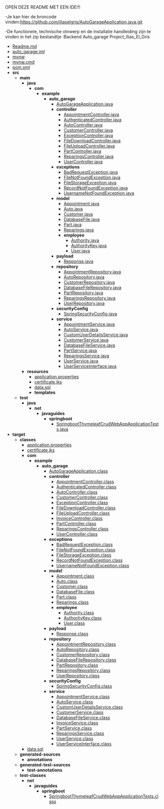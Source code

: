   OPEN DEZE README MET EEN IDE!!! 

-Je kan hier de broncode vinden:https://github.com/iliaselgris/AutoGarageApplication.java.git

-De functionele, technische otnwerp en de installatie handleiding zijn te vinden in het zip bestandtje :Backend Auto_garage Project_Ilias_El_Gris 
  
  
   - [Readme.md](Readme.md)
   - [auto\_garage.iml](auto_garage.iml)
   - [mvnw](mvnw)
   - [mvnw.cmd](mvnw.cmd)
   - [pom.xml](pom.xml)
   - __src__
     - __main__
       - __java__
         - __com__
           - __example__
             - __auto\_garage__
               - [AutoGarageApplication.java](src/main/java/com/example/auto_garage/AutoGarageApplication.java)
               - __controller__
                 - [AppointmentController.java](src/main/java/com/example/auto_garage/controller/AppointmentController.java)
                 - [AuthenticatedController.java](src/main/java/com/example/auto_garage/controller/AuthenticatedController.java)
                 - [AutoController.java](src/main/java/com/example/auto_garage/controller/AutoController.java)
                 - [CustomerController.java](src/main/java/com/example/auto_garage/controller/CustomerController.java)
                 - [ExceptionController.java](src/main/java/com/example/auto_garage/controller/ExceptionController.java)
                 - [FileDownloadController.java](src/main/java/com/example/auto_garage/controller/FileDownloadController.java)
                 - [FileUploadController.java](src/main/java/com/example/auto_garage/controller/FileUploadController.java)
                 - [PartController.java](src/main/java/com/example/auto_garage/controller/PartController.java)
                 - [ReparingsController.java](src/main/java/com/example/auto_garage/controller/ReparingsController.java)
                 - [UserController.java](src/main/java/com/example/auto_garage/controller/UserController.java)
               - __exceptions__
                 - [BadRequestException.java](src/main/java/com/example/auto_garage/exceptions/BadRequestException.java)
                 - [FileNotFoundException.java](src/main/java/com/example/auto_garage/exceptions/FileNotFoundException.java)
                 - [FileStorageException.java](src/main/java/com/example/auto_garage/exceptions/FileStorageException.java)
                 - [RecordNotFoundException.java](src/main/java/com/example/auto_garage/exceptions/RecordNotFoundException.java)
                 - [UsernameNotFoundException.java](src/main/java/com/example/auto_garage/exceptions/UsernameNotFoundException.java)
               - __model__
                 - [Appointment.java](src/main/java/com/example/auto_garage/model/Appointment.java)
                 - [Auto.java](src/main/java/com/example/auto_garage/model/Auto.java)
                 - [Customer.java](src/main/java/com/example/auto_garage/model/Customer.java)
                 - [DatabaseFile.java](src/main/java/com/example/auto_garage/model/DatabaseFile.java)
                 - [Part.java](src/main/java/com/example/auto_garage/model/Part.java)
                 - [Reparings.java](src/main/java/com/example/auto_garage/model/Reparings.java)
                 - __employee__
                   - [Authority.java](src/main/java/com/example/auto_garage/model/employee/Authority.java)
                   - [AuthorityKey.java](src/main/java/com/example/auto_garage/model/employee/AuthorityKey.java)
                   - [User.java](src/main/java/com/example/auto_garage/model/employee/User.java)
               - __payload__
                 - [Response.java](src/main/java/com/example/auto_garage/payload/Response.java)
               - __repository__
                 - [AppointmentRepository.java](src/main/java/com/example/auto_garage/repository/AppointmentRepository.java)
                 - [AutoRepository.java](src/main/java/com/example/auto_garage/repository/AutoRepository.java)
                 - [CustomerRepository.java](src/main/java/com/example/auto_garage/repository/CustomerRepository.java)
                 - [DatabaseFileRepository.java](src/main/java/com/example/auto_garage/repository/DatabaseFileRepository.java)
                 - [PartRepository.java](src/main/java/com/example/auto_garage/repository/PartRepository.java)
                 - [ReparingsRepository.java](src/main/java/com/example/auto_garage/repository/ReparingsRepository.java)
                 - [UserRepository.java](src/main/java/com/example/auto_garage/repository/UserRepository.java)
               - __securityConfig__
                 - [SpringSecurityConfig.java](src/main/java/com/example/auto_garage/securityConfig/SpringSecurityConfig.java)
               - __service__
                 - [AppointmentService.java](src/main/java/com/example/auto_garage/service/AppointmentService.java)
                 - [AutoService.java](src/main/java/com/example/auto_garage/service/AutoService.java)
                 - [CustomUserDetailsService.java](src/main/java/com/example/auto_garage/service/CustomUserDetailsService.java)
                 - [CustomerService.java](src/main/java/com/example/auto_garage/service/CustomerService.java)
                 - [DatabaseFileService.java](src/main/java/com/example/auto_garage/service/DatabaseFileService.java)
                 - [PartService.java](src/main/java/com/example/auto_garage/service/PartService.java)
                 - [ReparingsService.java](src/main/java/com/example/auto_garage/service/ReparingsService.java)
                 - [UserService.java](src/main/java/com/example/auto_garage/service/UserService.java)
                 - [UserServiceInterface.java](src/main/java/com/example/auto_garage/service/UserServiceInterface.java)
       - __resources__
         - [application.properties](src/main/resources/application.properties)
         - [certificate.jks](src/main/resources/certificate.jks)
         - [data.sql](src/main/resources/data.sql)
         - __templates__
     - __test__
       - __java__
         - __net__
           - __javaguides__
             - __springboot__
               - [SpringbootThymeleafCrudWebAppApplicationTests.java](src/test/java/net/javaguides/springboot/SpringbootThymeleafCrudWebAppApplicationTests.java)
   - __target__
     - __classes__
       - [application.properties](target/classes/application.properties)
       - [certificate.jks](target/classes/certificate.jks)
       - __com__
         - __example__
           - __auto\_garage__
             - [AutoGarageApplication.class](target/classes/com/example/auto_garage/AutoGarageApplication.class)
             - __controller__
               - [AppointmentController.class](target/classes/com/example/auto_garage/controller/AppointmentController.class)
               - [AuthenticatedController.class](target/classes/com/example/auto_garage/controller/AuthenticatedController.class)
               - [AutoController.class](target/classes/com/example/auto_garage/controller/AutoController.class)
               - [CustomerController.class](target/classes/com/example/auto_garage/controller/CustomerController.class)
               - [ExceptionController.class](target/classes/com/example/auto_garage/controller/ExceptionController.class)
               - [FileDownloadController.class](target/classes/com/example/auto_garage/controller/FileDownloadController.class)
               - [FileUploadController.class](target/classes/com/example/auto_garage/controller/FileUploadController.class)
               - [InvoiceController.class](target/classes/com/example/auto_garage/controller/InvoiceController.class)
               - [PartController.class](target/classes/com/example/auto_garage/controller/PartController.class)
               - [ReparingsController.class](target/classes/com/example/auto_garage/controller/ReparingsController.class)
               - [UserController.class](target/classes/com/example/auto_garage/controller/UserController.class)
             - __exceptions__
               - [BadRequestException.class](target/classes/com/example/auto_garage/exceptions/BadRequestException.class)
               - [FileNotFoundException.class](target/classes/com/example/auto_garage/exceptions/FileNotFoundException.class)
               - [FileStorageException.class](target/classes/com/example/auto_garage/exceptions/FileStorageException.class)
               - [RecordNotFoundException.class](target/classes/com/example/auto_garage/exceptions/RecordNotFoundException.class)
               - [UsernameNotFoundException.class](target/classes/com/example/auto_garage/exceptions/UsernameNotFoundException.class)
             - __model__
               - [Appointment.class](target/classes/com/example/auto_garage/model/Appointment.class)
               - [Auto.class](target/classes/com/example/auto_garage/model/Auto.class)
               - [Customer.class](target/classes/com/example/auto_garage/model/Customer.class)
               - [DatabaseFile.class](target/classes/com/example/auto_garage/model/DatabaseFile.class)
               - [Part.class](target/classes/com/example/auto_garage/model/Part.class)
               - [Reparings.class](target/classes/com/example/auto_garage/model/Reparings.class)
               - __employee__
                 - [Authority.class](target/classes/com/example/auto_garage/model/employee/Authority.class)
                 - [AuthorityKey.class](target/classes/com/example/auto_garage/model/employee/AuthorityKey.class)
                 - [User.class](target/classes/com/example/auto_garage/model/employee/User.class)
             - __payload__
               - [Response.class](target/classes/com/example/auto_garage/payload/Response.class)
             - __repository__
               - [AppointmentRepository.class](target/classes/com/example/auto_garage/repository/AppointmentRepository.class)
               - [AutoRepository.class](target/classes/com/example/auto_garage/repository/AutoRepository.class)
               - [CustomerRepository.class](target/classes/com/example/auto_garage/repository/CustomerRepository.class)
               - [DatabaseFileRepository.class](target/classes/com/example/auto_garage/repository/DatabaseFileRepository.class)
               - [PartRepository.class](target/classes/com/example/auto_garage/repository/PartRepository.class)
               - [ReparingsRepository.class](target/classes/com/example/auto_garage/repository/ReparingsRepository.class)
               - [UserRepository.class](target/classes/com/example/auto_garage/repository/UserRepository.class)
             - __securityConfig__
               - [SpringSecurityConfig.class](target/classes/com/example/auto_garage/securityConfig/SpringSecurityConfig.class)
             - __service__
               - [AppointmentService.class](target/classes/com/example/auto_garage/service/AppointmentService.class)
               - [AutoService.class](target/classes/com/example/auto_garage/service/AutoService.class)
               - [CustomUserDetailsService.class](target/classes/com/example/auto_garage/service/CustomUserDetailsService.class)
               - [CustomerService.class](target/classes/com/example/auto_garage/service/CustomerService.class)
               - [DatabaseFileService.class](target/classes/com/example/auto_garage/service/DatabaseFileService.class)
               - [InvoiceService.class](target/classes/com/example/auto_garage/service/InvoiceService.class)
               - [PartService.class](target/classes/com/example/auto_garage/service/PartService.class)
               - [ReparingsService.class](target/classes/com/example/auto_garage/service/ReparingsService.class)
               - [UserService.class](target/classes/com/example/auto_garage/service/UserService.class)
               - [UserServiceInterface.class](target/classes/com/example/auto_garage/service/UserServiceInterface.class)
       - [data.sql](target/classes/data.sql)
     - __generated\-sources__
       - __annotations__
     - __generated\-test\-sources__
       - __test\-annotations__
     - __test\-classes__
       - __net__
         - __javaguides__
           - __springboot__
             - [SpringbootThymeleafCrudWebAppApplicationTests.class](target/test-classes/net/javaguides/springboot/SpringbootThymeleafCrudWebAppApplicationTests.class)

